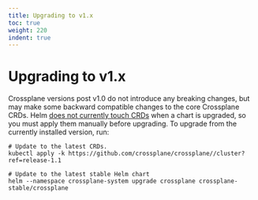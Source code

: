 ```yaml
---
title: Upgrading to v1.x
toc: true
weight: 220
indent: true
---
```


# Upgrading to v1.x

Crossplane versions post v1.0 do not introduce any breaking changes, but may
make some backward compatible changes to the core Crossplane CRDs. Helm [does
not currently touch CRDs](https://github.com/helm/helm/issues/6581) when a chart
is upgraded, so you must apply them manually before upgrading. To upgrade from
the currently installed version, run:

```console
# Update to the latest CRDs.
kubectl apply -k https://github.com/crossplane/crossplane//cluster?ref=release-1.1

# Update to the latest stable Helm chart
helm --namespace crossplane-system upgrade crossplane crossplane-stable/crossplane
```